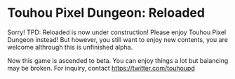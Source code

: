 # Touhou Pixel Dungeon: Reloaded

Sorry! TPD: Reloaded is now under construction! Please enjoy Touhou Pixel Dungeon instead!
But however, you still want to enjoy new contents, you are welcome althrough this is unfinished alpha.

Now this game is ascended to beta. You can enjoy things a lot but balancing may be broken.
For inquiry, contact https://twitter.com/touhoupd